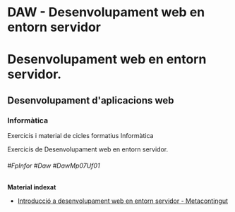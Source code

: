 # DAW - Desenvolupament web en entorn servidor
# Desenvolupament web en entorn servidor.
## Desenvolupament d'aplicacions web
### Informàtica

Exercicis i material de cicles formatius Informàtica

Exercicis de Desenvolupament web en entorn servidor.

###### #FpInfor #Daw #DawMp07Uf01

**Material indexat**
* [Introducció a desenvolupament web en entorn servidor - Metacontingut](/DAW/DAW-MP07/DAW-MP07-UF1/abc-index-dexercicis/readme.md)
